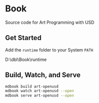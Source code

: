 # Book
Source code for Art Programming with USD


## Get Started

Add the `runtime` folder to your System `PATH`

D:\\dbl\\Book\\runtime

## Build, Watch, and Serve

```bash
mdbook build art-openusd
mdbook watch art-openusd --open
mdbook serve art-openusd --open
```




